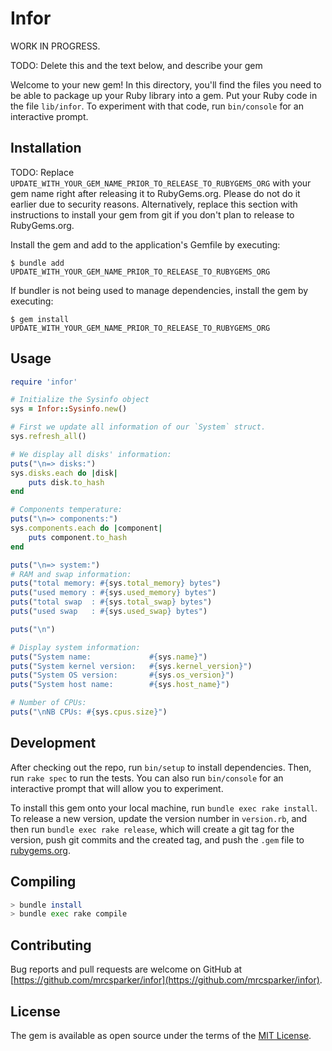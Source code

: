 # Infor

WORK IN PROGRESS.

TODO: Delete this and the text below, and describe your gem

Welcome to your new gem! In this directory, you'll find the files you need to be able to package up your Ruby library into a gem. Put your Ruby code in the file `lib/infor`. To experiment with that code, run `bin/console` for an interactive prompt.

## Installation

TODO: Replace `UPDATE_WITH_YOUR_GEM_NAME_PRIOR_TO_RELEASE_TO_RUBYGEMS_ORG` with your gem name right after releasing it to RubyGems.org. Please do not do it earlier due to security reasons. Alternatively, replace this section with instructions to install your gem from git if you don't plan to release to RubyGems.org.

Install the gem and add to the application's Gemfile by executing:

    $ bundle add UPDATE_WITH_YOUR_GEM_NAME_PRIOR_TO_RELEASE_TO_RUBYGEMS_ORG

If bundler is not being used to manage dependencies, install the gem by executing:

    $ gem install UPDATE_WITH_YOUR_GEM_NAME_PRIOR_TO_RELEASE_TO_RUBYGEMS_ORG

## Usage

```ruby
require 'infor'

# Initialize the Sysinfo object
sys = Infor::Sysinfo.new()

# First we update all information of our `System` struct.
sys.refresh_all()

# We display all disks' information:
puts("\n=> disks:")
sys.disks.each do |disk|
    puts disk.to_hash
end

# Components temperature:
puts("\n=> components:")
sys.components.each do |component|
    puts component.to_hash
end

puts("\n=> system:")
# RAM and swap information:
puts("total memory: #{sys.total_memory} bytes")
puts("used memory : #{sys.used_memory} bytes")
puts("total swap  : #{sys.total_swap} bytes")
puts("used swap   : #{sys.used_swap} bytes")

puts("\n")

# Display system information:
puts("System name:             #{sys.name}")
puts("System kernel version:   #{sys.kernel_version}")
puts("System OS version:       #{sys.os_version}")
puts("System host name:        #{sys.host_name}")

# Number of CPUs:
puts("\nNB CPUs: #{sys.cpus.size}")
```

## Development

After checking out the repo, run `bin/setup` to install dependencies. Then, run `rake spec` to run the tests. You can also run `bin/console` for an interactive prompt that will allow you to experiment.

To install this gem onto your local machine, run `bundle exec rake install`. To release a new version, update the version number in `version.rb`, and then run `bundle exec rake release`, which will create a git tag for the version, push git commits and the created tag, and push the `.gem` file to [rubygems.org](https://rubygems.org).

## Compiling

```sh
> bundle install
> bundle exec rake compile
```

## Contributing

Bug reports and pull requests are welcome on GitHub at [https://github.com/mrcsparker/infor](https://github.com/mrcsparker/infor).

## License

The gem is available as open source under the terms of the [MIT License](https://opensource.org/licenses/MIT).
